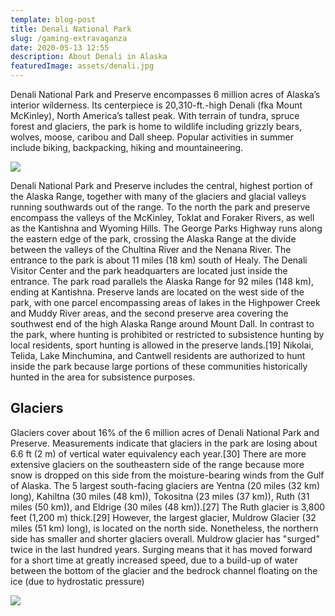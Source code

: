 ```yaml
---
template: blog-post
title: Denali National Park
slug: /gaming-extravaganza
date: 2020-05-13 12:55
description: About Denali in Alaska
featuredImage: assets/denali.jpg
---
```


Denali National Park and Preserve encompasses 6 million acres of Alaska’s interior wilderness. Its centerpiece is 20,310-ft.-high Denali (fka Mount McKinley), North America’s tallest peak. With terrain of tundra, spruce forest and glaciers, the park is home to wildlife including grizzly bears, wolves, moose, caribou and Dall sheep. Popular activities in summer include biking, backpacking, hiking and mountaineering. 

![](https://images.unsplash.com/photo-1624469924543-29fb2fc2a731?ixlib=rb-4.0.3&ixid=MnwxMjA3fDB8MHxwaG90by1wYWdlfHx8fGVufDB8fHx8&auto=format&fit=crop&w=1170&q=80)

Denali National Park and Preserve includes the central, highest portion of the Alaska Range, together with many of the glaciers and glacial valleys running southwards out of the range. To the north the park and preserve encompass the valleys of the McKinley, Toklat and Foraker Rivers, as well as the Kantishna and Wyoming Hills. The George Parks Highway runs along the eastern edge of the park, crossing the Alaska Range at the divide between the valleys of the Chultina River and the Nenana River. The entrance to the park is about 11 miles (18 km) south of Healy. The Denali Visitor Center and the park headquarters are located just inside the entrance. The park road parallels the Alaska Range for 92 miles (148 km), ending at Kantishna. Preserve lands are located on the west side of the park, with one parcel encompassing areas of lakes in the Highpower Creek and Muddy River areas, and the second preserve area covering the southwest end of the high Alaska Range around Mount Dall. In contrast to the park, where hunting is prohibited or restricted to subsistence hunting by local residents, sport hunting is allowed in the preserve lands.[19] Nikolai, Telida, Lake Minchumina, and Cantwell residents are authorized to hunt inside the park because large portions of these communities historically hunted in the area for subsistence purposes.

## Glaciers
Glaciers cover about 16% of the 6 million acres of Denali National Park and Preserve. Measurements indicate that glaciers in the park are losing about 6.6 ft (2 m) of vertical water equivalency each year.[30] There are more extensive glaciers on the southeastern side of the range because more snow is dropped on this side from the moisture-bearing winds from the Gulf of Alaska. The 5 largest south-facing glaciers are Yentna (20 miles (32 km) long), Kahiltna (30 miles (48 km)), Tokositna (23 miles (37 km)), Ruth (31 miles (50 km)), and Eldrige (30 miles (48 km)).[27] The Ruth glacier is 3,800 feet (1,200 m) thick.[29] However, the largest glacier, Muldrow Glacier (32 miles (51 km) long), is located on the north side. Nonetheless, the northern side has smaller and shorter glaciers overall. Muldrow glacier has "surged" twice in the last hundred years. Surging means that it has moved forward for a short time at greatly increased speed, due to a build-up of water between the bottom of the glacier and the bedrock channel floating on the ice (due to hydrostatic pressure)

![](https://images.unsplash.com/photo-1649770030606-f42566b3f322?ixlib=rb-4.0.3&ixid=MnwxMjA3fDB8MHxwaG90by1wYWdlfHx8fGVufDB8fHx8&auto=format&fit=crop&w=1170&q=80)